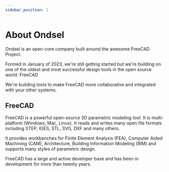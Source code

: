 ```yaml
---
sidebar_position: 1
---
```


# About Ondsel

Ondsel is an open-core company built around the awesome FreeCAD Project.

Formed in January of 2023, we're still getting started but we're building on one of the oldest and most successful design tools in the open source world: FreeCAD

We're building tools to make FreeCAD more collaborative and integrated with your other systems.

## FreeCAD

FreeCAD is a powerful open-source 3D parametric modeling tool. It is multi-platform (Windows, Mac, Linux).
It reads and writes many open file formats including STEP, IGES, STL, SVG, DXF and many others.

It provides workbenches for Finite Element Analysis (FEA), Computer Aided Machining (CAM), Architecture, Building Information Modeling (BIM) and 
supports many styles of parametric design.

FreeCAD has a large and active developer base and has been in development for more than twenty years.

